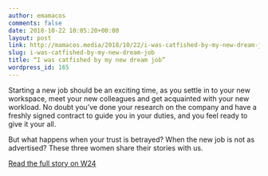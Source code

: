 ```yaml
---
author: emamacos
comments: false
date: 2018-10-22 10:05:20+00:00
layout: post
link: http://mamacos.media/2018/10/22/i-was-catfished-by-my-new-dream-job/
slug: i-was-catfished-by-my-new-dream-job
title: “I was catfished by my new dream job”
wordpress_id: 165
---
```





Starting a new job should be an exciting time, as you settle in to your new workspace, meet your new colleagues and get acquainted with your new workload. No doubt you’ve done your research on the company and have a freshly signed contract to guide you in your duties, and you feel ready to give it your all.







But what happens when your trust is betrayed? When the new job is not as advertised? These three women share their stories with us.







[Read the full story on W24](https://www.w24.co.za/Work/Jobs/i-was-catfished-by-a-new-job-20181018)



